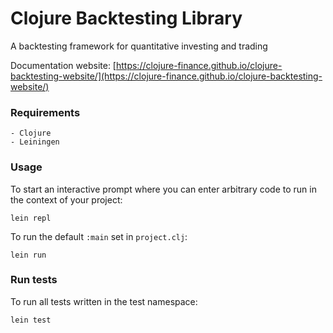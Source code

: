 # Clojure Backtesting Library

A backtesting framework for quantitative investing and trading

Documentation website: [https://clojure-finance.github.io/clojure-backtesting-website/](https://clojure-finance.github.io/clojure-backtesting-website/)

### Requirements

```
- Clojure
- Leiningen
```

### Usage

To start an interactive prompt where you can enter arbitrary code to run in the context of your project:
```
lein repl
```
To run the default `:main` set in `project.clj`:
```
lein run
```

### Run tests

To run all tests written in the test namespace:
```
lein test
```


